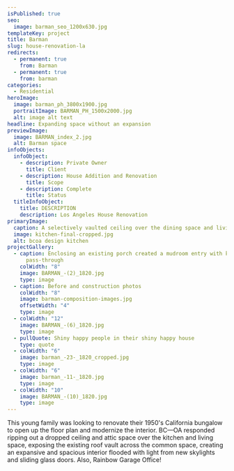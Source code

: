 ```yaml
---
isPublished: true
seo:
  image: barman_seo_1200x630.jpg
templateKey: project
title: Barman
slug: house-renovation-la
redirects:
  - permanent: true
    from: Barman
  - permanent: true
    from: barman
categories:
  - Residential
heroImage:
  image: barman_ph_3800x1900.jpg
  portraitImage: BARMAN_PH_1500x2000.jpg
  alt: image alt text
headline: Expanding space without an expansion
previewImage:
  image: BARMAN_index_2.jpg
  alt: Barman space
infoObjects:
  infoObject:
    - description: Private Owner
      title: Client
    - description: House Addition and Renovation
      title: Scope
    - description: Complete
      title: Status
  titleInfoObject:
    title: DESCRIPTION
    description: Los Angeles House Renovation
primaryImage:
  caption: A selectively vaulted ceiling over the dining space and living room
  image: kitchen-final-cropped.jpg
  alt: bcoa design kitchen
projectGallery:
  - caption: Enclosing an existing porch created a mudroom entry with kitchen
      pass-through
    colWidth: "8"
    image: BARMAN_-(2)_1820.jpg
    type: image
  - caption: Before and construction photos
    colWidth: "8"
    image: barman-composition-images.jpg
    offsetWidth: "4"
    type: image
  - colWidth: "12"
    image: BARMAN_-(6)_1820.jpg
    type: image
  - pullQuote: Shiny happy people in their shiny happy house
    type: quote
  - colWidth: "6"
    image: barman_-23-_1820_cropped.jpg
    type: image
  - colWidth: "6"
    image: barman_-11-_1820.jpg
    type: image
  - colWidth: "10"
    image: BARMAN_-(10)_1820.jpg
    type: image
---
```


This young family was looking to renovate their 1950's California bungalow to open up the floor plan and modernize the interior. BC—OA responded ripping out a dropped ceiling and attic space over the kitchen and living space, exposing the existing roof vault across the common space, creating an expansive and spacious interior flooded with light from new skylights and sliding glass doors. Also, Rainbow Garage Office!
